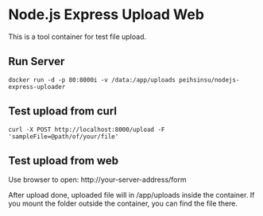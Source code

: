 # Node.js Express Upload Web

This is a tool container for test file upload.

## Run Server

```
docker run -d -p 80:8000i -v /data:/app/uploads peihsinsu/nodejs-express-uploader
```

## Test upload from curl

```
curl -X POST http://localhost:8000/upload -F 'sampleFile=@path/of/your/file'
```

## Test upload from web

Use browser to open: http://your-server-address/form


After upload done, uploaded file will in /app/uploads inside the container. If you mount the folder outside the container, you can find the file there.
